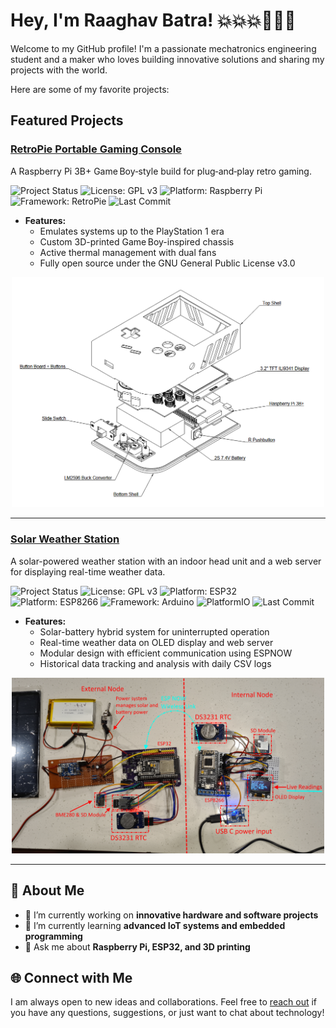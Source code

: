 # Hey, I'm Raaghav Batra! 💥💥💥🦅🦅🦅

Welcome to my GitHub profile! I'm a passionate mechatronics engineering student and a maker who loves building innovative solutions and sharing my projects with the world.

Here are some of my favorite projects:
## Featured Projects

### [RetroPie Portable Gaming Console](https://github.com/rbat05/RetroPieGameboy)
A Raspberry Pi 3B+ Game Boy‑style build for plug‑and‑play retro gaming.

![Project Status](https://img.shields.io/badge/status-complete-green)
![License: GPL v3](https://img.shields.io/badge/License-GPLv3-blue.svg)
![Platform: Raspberry Pi](https://img.shields.io/badge/platform-Raspberry%20Pi-CC0000?logo=raspberry-pi&logoColor=white)
![Framework: RetroPie](https://img.shields.io/badge/framework-RetroPie-FF69B4?logo=raspberry-pi&logoColor=white)
![Last Commit](https://img.shields.io/github/last-commit/rbat05/RetroPieGameboy)

- **Features:**
  - Emulates systems up to the PlayStation 1 era
  - Custom 3D-printed Game Boy-inspired chassis
  - Active thermal management with dual fans
  - Fully open source under the GNU General Public License v3.0

<p align="center">
  <img src="images/Exploded.png" alt="RetroPie Portable Gaming Console Hero Animation" width="500"/>
</p>

---

### [Solar Weather Station](https://github.com/rbat05/SolarWeatherStation)
A solar-powered weather station with an indoor head unit and a web server for displaying real-time weather data.

![Project Status](https://img.shields.io/badge/status-in--progress-yellow)
![License: GPL v3](https://img.shields.io/badge/License-GPLv3-blue.svg)
![Platform: ESP32](https://img.shields.io/badge/platform-ESP32-blue)
![Platform: ESP8266](https://img.shields.io/badge/platform-ESP8266-blue)
![Framework: Arduino](https://img.shields.io/badge/framework-Arduino-green)
![PlatformIO](https://img.shields.io/badge/built%20with-PlatformIO-orange)
![Last Commit](https://img.shields.io/github/last-commit/rbat05/SolarWeatherStation)

- **Features:**
  - Solar-battery hybrid system for uninterrupted operation
  - Real-time weather data on OLED display and web server
  - Modular design with efficient communication using ESPNOW
  - Historical data tracking and analysis with daily CSV logs

<p align="center">
  <img src="images/FullSystemAnnotated.jpg" alt="Solar Weather Electronics Station Setup" width="500"/>
</p>

---

## 🌟 About Me

- 🔭 I’m currently working on **innovative hardware and software projects**
- 🌱 I’m currently learning **advanced IoT systems and embedded programming**
- 💬 Ask me about **Raspberry Pi, ESP32, and 3D printing**

## 🌐 Connect with Me

I am always open to new ideas and collaborations. Feel free to [reach out](https://www.linkedin.com/in/raaghav-batra-73405b317/) if you have any questions, suggestions, or just want to chat about technology!


